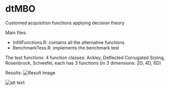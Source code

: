 # dtMBO
Customed acquisition functions applying decision theory

Main files:
+ InfillFunctions.R: contains all the alternative functions
+ BenchmarkTess.R: implements the benchmark test

The test functions: 4 function classes: Ackley, Deflected Corrugated Srping, Rosenbrock, Schwefel, each has 3 functions (in 3 dimensions: 2D, 4D, 6D)

Results:
![Result Image](https://raw.githubusercontent.com/DucAnhValentinoNguyen/dtMBO/main/results/BenchmarkTest.png)

![alt text](https://github.com/DucAnhValentinoNguyen/dtMBO/blob/main/results/BenchmarkTest.png?raw=true)

